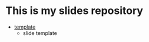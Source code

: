 # This is my slides repository

- [template](http://iwamatsu0430.github.io/slides/template/)
  - slide template
